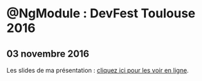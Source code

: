 # @NgModule : DevFest Toulouse 2016
## 03 novembre 2016

Les slides de ma présentation : [cliquez ici pour les voir en ligne](http://tchatel.github.io/ngmodules-devfest-toulouse-2016/index.html).